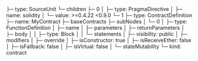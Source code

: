 ├─ type: SourceUnit
└─ children
   ├─ 0
   │  ├─ type: PragmaDirective
   │  ├─ name: solidity
   │  └─ value: >=0.4.22 <0.9.0
   └─ 1
      ├─ type: ContractDefinition
      ├─ name: MyContract
      ├─ baseContracts
      ├─ subNodes
      │  └─ 0
      │     ├─ type: FunctionDefinition
      │     ├─ name
      │     ├─ parameters
      │     ├─ returnParameters
      │     ├─ body
      │     │  ├─ type: Block
      │     │  └─ statements
      │     ├─ visibility: public
      │     ├─ modifiers
      │     ├─ override
      │     ├─ isConstructor: true
      │     ├─ isReceiveEther: false
      │     ├─ isFallback: false
      │     ├─ isVirtual: false
      │     └─ stateMutability
      └─ kind: contract

